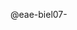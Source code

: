 @eae-biel07-

<!---
gabrielgarcia07/gabrielgarcia07 is a ✨ special ✨ repository because its `README.md` (this file) appears on your GitHub profile.
You can click the Preview link to take a look at your changes.
--->
